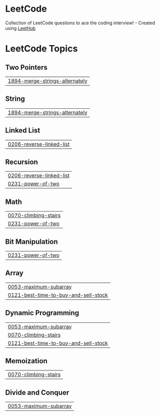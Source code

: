 # LeetCode
Collection of LeetCode questions to ace the coding interview! - Created using [LeetHub](https://github.com/QasimWani/LeetHub)

<!---LeetCode Topics Start-->
# LeetCode Topics
## Two Pointers
|  |
| ------- |
| [1894-merge-strings-alternately](https://github.com/sathyasheelans/LeetCode/tree/master/1894-merge-strings-alternately) |
## String
|  |
| ------- |
| [1894-merge-strings-alternately](https://github.com/sathyasheelans/LeetCode/tree/master/1894-merge-strings-alternately) |
## Linked List
|  |
| ------- |
| [0206-reverse-linked-list](https://github.com/sathyasheelans/LeetCode/tree/master/0206-reverse-linked-list) |
## Recursion
|  |
| ------- |
| [0206-reverse-linked-list](https://github.com/sathyasheelans/LeetCode/tree/master/0206-reverse-linked-list) |
| [0231-power-of-two](https://github.com/sathyasheelans/LeetCode/tree/master/0231-power-of-two) |
## Math
|  |
| ------- |
| [0070-climbing-stairs](https://github.com/sathyasheelans/LeetCode/tree/master/0070-climbing-stairs) |
| [0231-power-of-two](https://github.com/sathyasheelans/LeetCode/tree/master/0231-power-of-two) |
## Bit Manipulation
|  |
| ------- |
| [0231-power-of-two](https://github.com/sathyasheelans/LeetCode/tree/master/0231-power-of-two) |
## Array
|  |
| ------- |
| [0053-maximum-subarray](https://github.com/sathyasheelans/LeetCode/tree/master/0053-maximum-subarray) |
| [0121-best-time-to-buy-and-sell-stock](https://github.com/sathyasheelans/LeetCode/tree/master/0121-best-time-to-buy-and-sell-stock) |
## Dynamic Programming
|  |
| ------- |
| [0053-maximum-subarray](https://github.com/sathyasheelans/LeetCode/tree/master/0053-maximum-subarray) |
| [0070-climbing-stairs](https://github.com/sathyasheelans/LeetCode/tree/master/0070-climbing-stairs) |
| [0121-best-time-to-buy-and-sell-stock](https://github.com/sathyasheelans/LeetCode/tree/master/0121-best-time-to-buy-and-sell-stock) |
## Memoization
|  |
| ------- |
| [0070-climbing-stairs](https://github.com/sathyasheelans/LeetCode/tree/master/0070-climbing-stairs) |
## Divide and Conquer
|  |
| ------- |
| [0053-maximum-subarray](https://github.com/sathyasheelans/LeetCode/tree/master/0053-maximum-subarray) |
<!---LeetCode Topics End-->